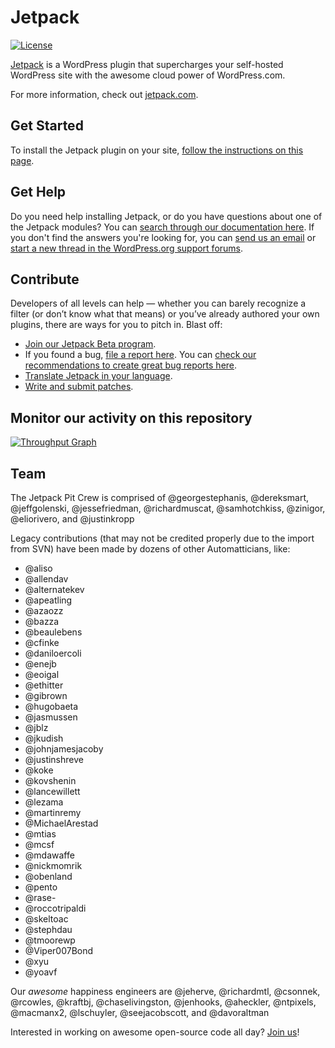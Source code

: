 # Jetpack

[![License](https://poser.pugx.org/automattic/jetpack/license.svg)](http://www.gnu.org/licenses/gpl-2.0.html)

[Jetpack](http://jetpack.com/) is a WordPress plugin that supercharges your self-hosted WordPress site with the awesome cloud power of WordPress.com.

For more information, check out [jetpack.com](http://jetpack.com/).

## Get Started

To install the Jetpack plugin on your site, [follow the instructions on this page](http://jetpack.com/install/).

## Get Help

Do you need help installing Jetpack, or do you have questions about one of the Jetpack modules? You can [search through our documentation here](http://jetpack.com/support/). If you don't find the answers you're looking for, you can [send us an email](http://jetpack.com/contact-support/) or [start a new thread in the WordPress.org support forums](https://wordpress.org/support/plugin/jetpack#postform).

## Contribute

Developers of all levels can help — whether you can barely recognize a filter (or don’t know what that means) or you’ve already authored your own plugins, there are ways for you to pitch in. Blast off:

- [Join our Jetpack Beta program](http://jetpack.com/beta/).
- If you found a bug, [file a report here](https://github.com/Automattic/jetpack/issues/new). You can [check our recommendations to create great bug reports here](http://jetpack.com/contribute/#bugs).
- [Translate Jetpack in your language](https://translate.wordpress.org/projects/wp-plugins/jetpack).
- [Write and submit patches](https://github.com/Automattic/jetpack/blob/master/.github/CONTRIBUTING.md#write-and-submit-a-patch).

## Monitor our activity on this repository

[![Throughput Graph](https://graphs.waffle.io/automattic/jetpack/throughput.svg)](https://waffle.io/automattic/jetpack/metrics)

## Team

The Jetpack Pit Crew is comprised of @georgestephanis, @dereksmart, @jeffgolenski, @jessefriedman, @richardmuscat, @samhotchkiss, @zinigor, @eliorivero, and @justinkropp

Legacy contributions (that may not be credited properly due to the import from SVN) have been made by dozens of other Automatticians, like:

* @aliso
* @allendav
* @alternatekev
* @apeatling
* @azaozz
* @bazza
* @beaulebens
* @cfinke
* @daniloercoli
* @enejb
* @eoigal
* @ethitter
* @gibrown
* @hugobaeta
* @jasmussen
* @jblz
* @jkudish
* @johnjamesjacoby
* @justinshreve
* @koke
* @kovshenin
* @lancewillett
* @lezama
* @martinremy
* @MichaelArestad
* @mtias
* @mcsf
* @mdawaffe
* @nickmomrik
* @obenland
* @pento
* @rase-
* @roccotripaldi
* @skeltoac
* @stephdau
* @tmoorewp
* @Viper007Bond
* @xyu
* @yoavf

Our _awesome_ happiness engineers are @jeherve, @richardmtl, @csonnek, @rcowles, @kraftbj, @chaselivingston, @jenhooks, @aheckler, @ntpixels, @macmanx2, @lschuyler, @seejacobscott, and @davoraltman

Interested in working on awesome open-source code all day? [Join us](http://automattic.com/work-with-us/)!
